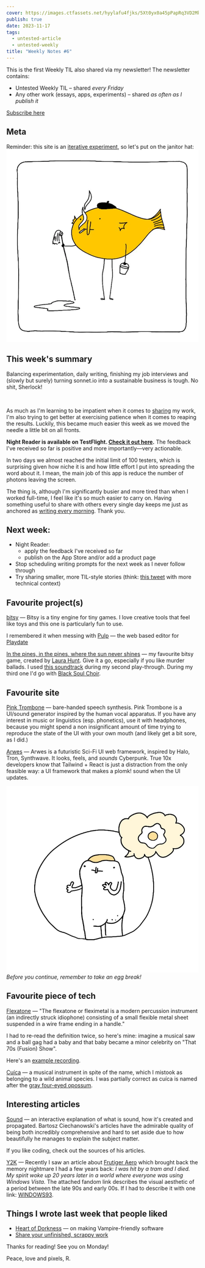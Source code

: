 ```yaml
---
cover: https://images.ctfassets.net/hyylafu4fjks/5Xt0yx0a45pPapRq3VD2Mk/e453d1ef8c2a4bcf4550ea69c399e116/120730871_133098628526370_7827021099814861490_n_17902809781549739.jpg
publish: true
date: 2023-11-17
tags:
  - untested-article
  - untested-weekly
title: "Weekly Notes #6"
---
```

This is the first Weekly TIL also shared via my newsletter! The newsletter contains: 

- Untested Weekly TIL – shared *every Friday*
- Any other work (essays, apps, experiments) – shared *as often as I publish it*

<a class='subscribe-cta subscribe-cta--inline' href='https://letters.sonnet.io'>Subscribe here</a>

## Meta

Reminder: this site is an [iterative experiment](<../../../111>), so let's put on the janitor hat:
![699](182624883_856620778253995_571075980421732300_n_17904835792889678.webp)


## This week's summary

Balancing experimentation, daily writing, finishing my job interviews and (slowly but surely) turning sonnet.io into a sustainable business is tough. No shit, Sherlock! 

<img src="https://www.potato.horse/_next/image?url=https%3A%2F%2Fimages.ctfassets.net%2Fhyylafu4fjks%2F1znVHk5xt8VlzsqHc46vV2%2Febf84f76cd57ca89cdab94547a2cadf6%2FUntitled_Artwork_11.png&w=3840&q=75" alt=""/>

As much as I'm learning to be impatient when it comes to [sharing](<../../../Share your unfinished, scrappy work>) my work, I'm also trying to get better at exercising patience when it comes to reaping the results. Luckily, this became much easier this week as we moved the needle a little bit on all fronts.

**Night Reader is available on TestFlight. [Check it out here](https://testflight.apple.com/join/jn7XlV3M).** The feedback I've received so far is positive and more importantly—very actionable.

In two days we almost reached the initial limit of 100 testers, which is surprising given how niche it is and how little effort I put into spreading the word about it. I mean, the main job of this app is reduce the number of photons leaving the screen.

The thing is, although I'm significantly busier and more tired than when I worked full-time, I feel like it's so much easier to carry on. Having something useful to share with others every single day keeps me just as anchored as [writing every morning](<../../../Stream of Consciousness Morning Notes>). Thank you.

## Next week: 

- Night Reader:
	- apply the feedback I've received so far
	- publish on the App Store and/or add a product page
- Stop scheduling writing prompts for the next week as I never follow through
- Try sharing smaller, more TIL-style stories (think: [this tweet](https://twitter.com/rafalpast/status/1725218601408356830) with more technical context)

## Favourite project(s)

[bitsy](https://bitsy.org) — Bitsy is a tiny engine for tiny games. I love creative tools that feel like toys and this one is particularly fun to use. 

I remembered it when messing with [Pulp](https://play.date/pulp/) — the web based editor for [Playdate](https://play.date)

[In the pines, in the pines, where the sun never shines](https://laurahunt.itch.io/in-the-pines) — my favourite bitsy game, created by [Laura Hunt](https://twitter.com/deadidlegames). Give it a go, especially if you like murder ballads. 
I used [this soundtrack](https://www.youtube.com/watch?v=eW2J4UKerNs&list=OLAK5uy_mRtPHADxdi5qSrA7sgL3ghUgT9aGeUZBU) during my second play-through. During my third one I'd go with [Black Soul Choir](https://www.youtube.com/watch?v=f-vpAn15-vE).

## Favourite site

[Pink Trombone](https://dood.al/pinktrombone/) — bare-handed speech synthesis. Pink Trombone is a UI/sound generator inspired by the human vocal apparatus. If you have any interest in music or linguistics (esp. phonetics), use it with headphones, because you might spend a non insignificant amount of time trying to reproduce the state of the UI with your own mouth (and likely get a bit sore, as I did.)

[Arwes](https://arwes.dev/) — Arwes is a futuristic Sci-Fi UI web framework, inspired by Halo, Tron, Synthwave. It looks, feels, and *sounds* Cyberpunk. True 10x developers know that Tailwind + React is just a distraction from the only feasible way: a UI framework that makes a plomk! sound when the UI updates.

![4122](egg-break.jpg)
*Before you continue, remember to take an egg break!*

## Favourite piece of tech

[Flexatone](https://en.wikipedia.org/wiki/Flexatone) — "The flexatone or fleximetal is a modern percussion instrument (an indirectly struck idiophone) consisting of a small flexible metal sheet suspended in a wire frame ending in a handle." 

I had to re-read the definition twice, so here's mine: imagine a musical saw and a ball gag had a baby and that baby became a minor celebrity on "That 70s (Fusion) Show".

Here's an [example recording](https://www.youtube.com/watch?v=HEW1aG8XJQk).

[Cuíca](https://www.youtube.com/watch?v=NVOtE1qSymU) — a musical instrument in spite of the name, which I mistook as belonging to a wild animal species. I was partially correct as cuíca is named after the [gray four-eyed opossum](https://en.wikipedia.org/wiki/Gray_four-eyed_opossum).

## Interesting articles

[Sound](https://ciechanow.ski/sound/) — an interactive explanation of what is sound, how it's created and propagated. Bartosz Ciechanowski's articles have the admirable quality of being both incredibly comprehensive and hard to set aside due to how beautifully he manages to explain the subject matter. 

If you like coding, check out the sources of his articles.

[Y2K](https://aesthetics.fandom.com/wiki/Y2K) — Recently I saw an article about [Frutiger Aero](https://aesthetics.fandom.com/wiki/Frutiger_Aero) which brought back the memory nightmare I had a few years back: *I was hit by a tram and I died. My spirit woke up 20 years later in a world where everyone was using Windows Vista.* The attached fandom link describes the visual aesthetic of a period between the late 90s and early 00s. If I had to describe it with one link: [WINDOWS93](https://www.windows93.net).


## Things I wrote last week that people liked

- [Heart of Dorkness](<../../../Heart of Dorkness>) — on making Vampire-friendly software
- [Share your unfinished, scrappy work](<../../../Share your unfinished, scrappy work>)

Thanks for reading! See you on Monday!


Peace, love and pixels,
R.
